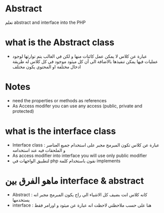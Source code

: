 # Abstract
تعلم abstract and interface into the PHP 

# what is the Abstract class 
- عبارة عن كلاس لا يمكن عمل كائنات منها و لكن في الغالب يتم توارثها لوجود عمليات فيها يمكن تنفيذها بالاضافة الى أن كل ميثود موجود في كل كلاس له طريقة ادخال مختلفة او المحتوي يكون مختلف    

# Notes
- need the properties or methods as references
- As Access modifer you can use any access (public, private and protected)

# what is the interface class 
* Interface class :  عبارة عن كلاس تكون المبرمج مجبر على استخدام جميع العناصر و الملحقات فيه عند استخدامه
* As access modifier into interface you will use only public modifier 
* لتطبيق الواجهات في php نقون باستخدام كلمة implements

# ماهو الفرق بين interface & abstract
* Abstract : كانه كلاس انت بضيف كل الاشياء الي راح يكون المبرمج مجبر انه يستخدمها
* interface : هنا على حسب ملاحظتي لاحظت انه عبارة عن ميثود و اورامر فقط
